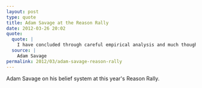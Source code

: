 ```yaml
---
layout: post
type: quote
title: Adam Savage at the Reason Rally
date: 2012-03-26 20:02
quote: 
  quote: |
    I have concluded through careful empirical analysis and much thought that somebody is looking out for me, keeping track of what I think about things, forgiving me when I do less that I ought. Giving me strength to shoot for more than I think I'm capable of. I believe they know everything that I do and think, and they still love me, and I've concluded, after careful consideration, that this person keeping score is ME.
  source: |
    Adam Savage
permalink: 2012/03/adam-savage-reason-rally
---
```


Adam Savage on his belief system at this year's Reason Rally.
